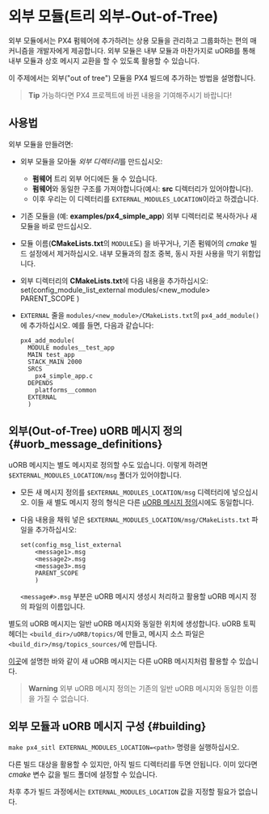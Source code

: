 # 외부 모듈(트리 외부-Out-of-Tree)

외부 모듈에서는 PX4 펌웨어에 추가하려는 상용 모듈을 관리하고 그룹화하는 편의 매커니즘을 개발자에게 제공합니다. 외부 모듈은 내부 모듈과 마찬가지로 uORB를 통해 내부 모듈과 상호 메시지 교환을 할 수 있도록 활용할 수 있습니다.

이 주제에서는 외부("out of tree") 모듈을 PX4 빌드에 추가하는 방법을 설명합니다.

> **Tip** 가능하다면 PX4 프로젝트에 바뀐 내용을 기여해주시기 바랍니다!

## 사용법

외부 모듈을 만들려면:

- 외부 모듈을 모아둘 *외부 디렉터리*를 만드십시오: 
  - **펌웨어** 트리 외부 어디에든 둘 수 있습니다.
  - **펌웨어**와 동일한 구조를 가져야합니다(예시: **src** 디렉터리가 있어야합니다).
  - 이후 우리는 이 디렉터리를 `EXTERNAL_MODULES_LOCATION`이라고 하겠습니다.
- 기존 모듈을 (예: **examples/px4_simple_app**) 외부 디렉터리로 복사하거나 새 모듈을 바로 만드십시오.
- 모듈 이름(**CMakeLists.txt**의 `MODULE`도) 을 바꾸거나, 기존 펌웨어의 *cmake* 빌드 설정에서 제거하십시오. 내부 모듈과의 참조 중복, 동시 자원 사용을 막기 위함입니다.
- 외부 디렉터리의 **CMakeLists.txt**에 다음 내용을 추가하십시오: 
      set(config_module_list_external
          modules/<new_module>
          PARENT_SCOPE
          )

- `EXTERNAL` 줄을 `modules/<new_module>/CMakeLists.txt`의 `px4_add_module()`에 추가하십시오. 예를 들면, 다음과 같습니다:
  
      px4_add_module(
        MODULE modules__test_app
        MAIN test_app
        STACK_MAIN 2000
        SRCS
          px4_simple_app.c
        DEPENDS
          platforms__common
        EXTERNAL
        )
      

## 외부(Out-of-Tree) uORB 메시지 정의 {#uorb_message_definitions}

uORB 메시지는 별도 메시지로 정의할 수도 있습니다. 이렇게 하려면 `$EXTERNAL_MODULES_LOCATION/msg` 폴더가 있어야합니다.

- 모든 새 메시지 정의를 `$EXTERNAL_MODULES_LOCATION/msg` 디렉터리에 넣으십시오. 이들 새 별도 메시지 정의 형식은 다른 [uORB 메시지 정의](../middleware/uorb.md#adding-a-new-topic)시에도 동일합니다.
- 다음 내용을 채워 넣은 `$EXTERNAL_MODULES_LOCATION/msg/CMakeLists.txt` 파일을 추가하십시오:
  
      set(config_msg_list_external
          <message1>.msg
          <message2>.msg
          <message3>.msg
          PARENT_SCOPE
          )
      
  
  `<message#>.msg` 부분은 uORB 메시지 생성시 처리하고 활용할 uORB 메시지 정의 파일의 이름입니다.

별도의 uORB 메시지는 일반 uORB 메시지와 동일한 위치에 생성합니다. uORB 토픽 헤더는 `<build_dir>/uORB/topics/`에 만들고, 메시지 소스 파일은 `<build_dir>/msg/topics_sources/`에 만듭니다.

[이곳](../middleware/uorb.md#adding-a-new-topic)에 설명한 바와 같이 새 uORB 메시지는 다른 uORB 메시지처럼 활용할 수 있습니다.

> **Warning** 외부 uORB 메시지 정의는 기존의 일반 uORB 메시지와 동일한 이름을 가질 수 없습니다.

## 외부 모듈과 uORB 메시지 구성 {#building}

`make px4_sitl EXTERNAL_MODULES_LOCATION=<path>` 명령을 실행하십시오.

다른 빌드 대상을 활용할 수 있지만, 아직 빌드 디렉터리를 두면 안됩니다. 이미 있다면 *cmake* 변수 값을 빌드 폴더에 설정할 수 있습니다.

차후 추가 빌드 과정에서는 `EXTERNAL_MODULES_LOCATION` 값을 지정할 필요가 없습니다.